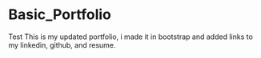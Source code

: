 # Basic_Portfolio
Test
This is my updated portfolio, i made it in bootstrap and added links to my linkedin, github, and resume.